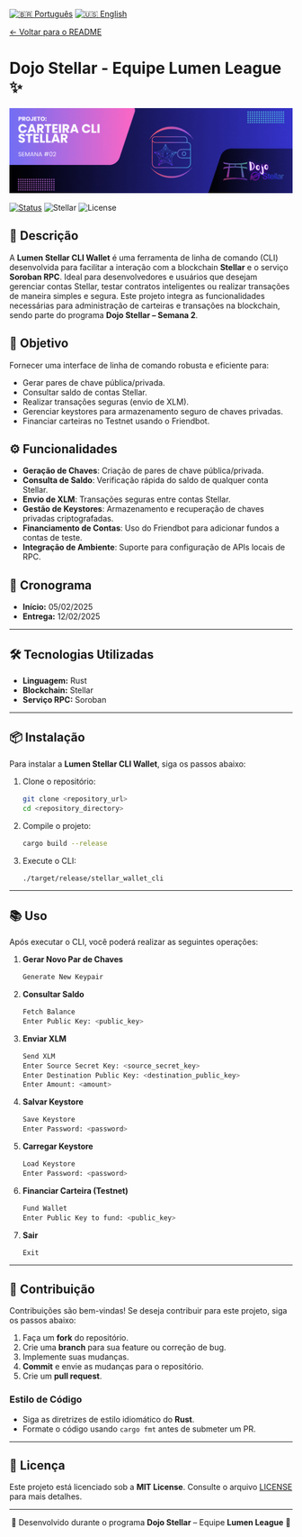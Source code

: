 

[![🇧🇷 Português](https://img.shields.io/badge/Lang-PT--BR-green)](./challenge2.md)
[![🇺🇸 English](https://img.shields.io/badge/Lang-EN-blue)](./challenge2-en.md)


[← Voltar para o README](../README.md)

# Dojo Stellar - Equipe Lumen League ✨

<p align="center">
  <img src="./letreiro_lumen_wallet.gif" alt="Logo da Lumen League" width="1000">
</p>

[![Status](https://img.shields.io/badge/Status-Concluded-green)](#)
![Stellar](https://img.shields.io/badge/Stellar-Blockchain-blue)
![License](https://img.shields.io/badge/License-MIT-green)

## 📜 Descrição
A **Lumen Stellar CLI Wallet** é uma ferramenta de linha de comando (CLI) desenvolvida para facilitar a interação com a blockchain **Stellar** e o serviço **Soroban RPC**. Ideal para desenvolvedores e usuários que desejam gerenciar contas Stellar, testar contratos inteligentes ou realizar transações de maneira simples e segura. Este projeto integra as funcionalidades necessárias para administração de carteiras e transações na blockchain, sendo parte do programa **Dojo Stellar – Semana 2**.

## 🚀 Objetivo
Fornecer uma interface de linha de comando robusta e eficiente para:
- Gerar pares de chave pública/privada.
- Consultar saldo de contas Stellar.
- Realizar transações seguras (envio de XLM).
- Gerenciar keystores para armazenamento seguro de chaves privadas.
- Financiar carteiras no Testnet usando o Friendbot.

## ⚙️ Funcionalidades
- **Geração de Chaves**: Criação de pares de chave pública/privada.  
- **Consulta de Saldo**: Verificação rápida do saldo de qualquer conta Stellar.  
- **Envio de XLM**: Transações seguras entre contas Stellar.  
- **Gestão de Keystores**: Armazenamento e recuperação de chaves privadas criptografadas.  
- **Financiamento de Contas**: Uso do Friendbot para adicionar fundos a contas de teste.  
- **Integração de Ambiente**: Suporte para configuração de APIs locais de RPC.

## 📅 Cronograma
- **Início:** 05/02/2025  
- **Entrega:** 12/02/2025  

---

## 🛠️ Tecnologias Utilizadas
- **Linguagem:** Rust  
- **Blockchain:** Stellar  
- **Serviço RPC:** Soroban  

---

## 📦 Instalação
Para instalar a **Lumen Stellar CLI Wallet**, siga os passos abaixo:

1. Clone o repositório:  
   ```bash
   git clone <repository_url>
   cd <repository_directory>
   ```

2. Compile o projeto:  
   ```bash
   cargo build --release
   ```

3. Execute o CLI:  
   ```bash
   ./target/release/stellar_wallet_cli
   ```

---

## 📚 Uso
Após executar o CLI, você poderá realizar as seguintes operações:

1. **Gerar Novo Par de Chaves**  
   ```bash
   Generate New Keypair
   ```

2. **Consultar Saldo**  
   ```bash
   Fetch Balance
   Enter Public Key: <public_key>
   ```

3. **Enviar XLM**  
   ```bash
   Send XLM
   Enter Source Secret Key: <source_secret_key>
   Enter Destination Public Key: <destination_public_key>
   Enter Amount: <amount>
   ```

4. **Salvar Keystore**  
   ```bash
   Save Keystore
   Enter Password: <password>
   ```

5. **Carregar Keystore**  
   ```bash
   Load Keystore
   Enter Password: <password>
   ```

6. **Financiar Carteira (Testnet)**  
   ```bash
   Fund Wallet
   Enter Public Key to fund: <public_key>
   ```

7. **Sair**  
   ```bash
   Exit
   ```

---

## 🤝 Contribuição
Contribuições são bem-vindas! Se deseja contribuir para este projeto, siga os passos abaixo:

1. Faça um **fork** do repositório.  
2. Crie uma **branch** para sua feature ou correção de bug.  
3. Implemente suas mudanças.  
4. **Commit** e envie as mudanças para o repositório.  
5. Crie um **pull request**.  

### Estilo de Código
- Siga as diretrizes de estilo idiomático do **Rust**.  
- Formate o código usando `cargo fmt` antes de submeter um PR.

---

## 📄 Licença
Este projeto está licenciado sob a **MIT License**. Consulte o arquivo [LICENSE](./LICENSE) para mais detalhes.

---

<p align="center">🌟 Desenvolvido durante o programa <strong>Dojo Stellar</strong> – Equipe <strong>Lumen League</strong> 🚀</p>
